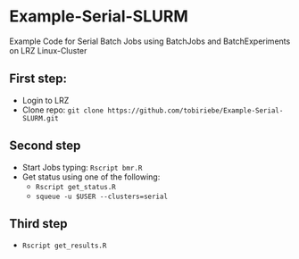 # Example-Serial-SLURM
Example Code for Serial Batch Jobs using BatchJobs and BatchExperiments on LRZ Linux-Cluster

## First step: 

* Login to LRZ
* Clone repo: `git clone https://github.com/tobiriebe/Example-Serial-SLURM.git`


## Second step

* Start Jobs typing: `Rscript bmr.R`
* Get status using one of the following: 
   + `Rscript get_status.R`
   + `squeue -u $USER --clusters=serial`

## Third step

* `Rscript get_results.R`
